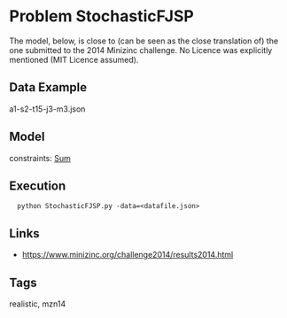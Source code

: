 # Problem StochasticFJSP

The model, below, is close to (can be seen as the close translation of) the one submitted to the 2014 Minizinc challenge.
No Licence was explicitly mentioned (MIT Licence assumed).

## Data Example
  a1-s2-t15-j3-m3.json

## Model
  constraints: [Sum](http://pycsp.org/documentation/constraints/Sum)

## Execution
```
  python StochasticFJSP.py -data=<datafile.json>
```

## Links
  - https://www.minizinc.org/challenge2014/results2014.html

## Tags
  realistic, mzn14
